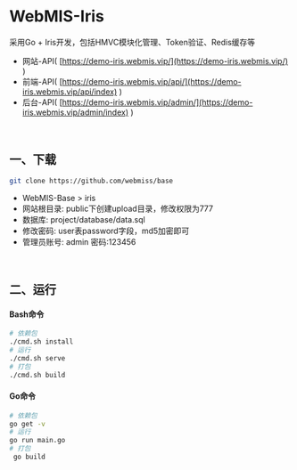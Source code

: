# WebMIS-Iris
采用Go + Iris开发，包括HMVC模块化管理、Token验证、Redis缓存等
- 网站-API( [https://demo-iris.webmis.vip/](https://demo-iris.webmis.vip/) )
- 前端-API( [https://demo-iris.webmis.vip/api/](https://demo-iris.webmis.vip/api/index) )
- 后台-API( [https://demo-iris.webmis.vip/admin/](https://demo-iris.webmis.vip/admin/index) )

<br/>

## 一、下载
```bash
git clone https://github.com/webmiss/base
```
- WebMIS-Base > iris
- 网站根目录: public下创建upload目录，修改权限为777
- 数据库: project/database/data.sql
- 修改密码: user表password字段，md5加密即可
- 管理员账号: admin 密码:123456

<br/>

## 二、运行
#### Bash命令
```bash
# 依赖包
./cmd.sh install
# 运行
./cmd.sh serve
# 打包
./cmd.sh build
```

#### Go命令
```bash
# 依赖包
go get -v
# 运行
go run main.go
# 打包
 go build
```

<br/><br/>